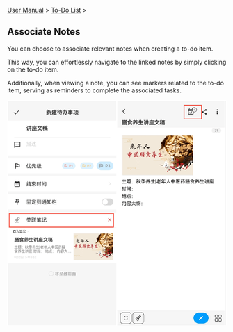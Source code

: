 [User Manual](/dragonnest/drawnote/manual/en) > [To-Do List](/dragonnest/drawnote/manual/en/to_do) >

Associate Notes
---
You can choose to associate relevant notes when creating a to-do item.

This way, you can effortlessly navigate to the linked notes by simply clicking on the to-do item.

Additionally, when viewing a note, you can see markers related to the to-do item, serving as reminders to complete the associated tasks.

![](imgs/associated_notes.png)